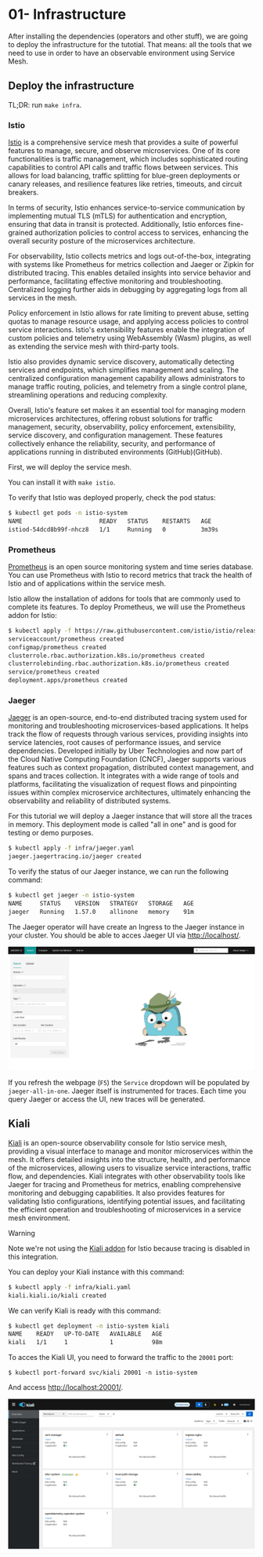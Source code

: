 # 01- Infrastructure

After installing the dependencies (operators and other stuff), we are going to deploy the infrastructure for the tutotial. That means: all the tools that we need to use in order to have an observable environment using Service Mesh.

## Deploy the infrastructure

TL;DR: run `make infra`.

### Istio

[Istio](https://istio.io/) is a comprehensive service mesh that provides a suite of powerful features to manage, secure, and observe microservices. One of its core functionalities is traffic management, which includes sophisticated routing capabilities to control API calls and traffic flows between services. This allows for load balancing, traffic splitting for blue-green deployments or canary releases, and resilience features like retries, timeouts, and circuit breakers.

In terms of security, Istio enhances service-to-service communication by implementing mutual TLS (mTLS) for authentication and encryption, ensuring that data in transit is protected. Additionally, Istio enforces fine-grained authorization policies to control access to services, enhancing the overall security posture of the microservices architecture.

For observability, Istio collects metrics and logs out-of-the-box, integrating with systems like Prometheus for metrics collection and Jaeger or Zipkin for distributed tracing. This enables detailed insights into service behavior and performance, facilitating effective monitoring and troubleshooting. Centralized logging further aids in debugging by aggregating logs from all services in the mesh.

Policy enforcement in Istio allows for rate limiting to prevent abuse, setting quotas to manage resource usage, and applying access policies to control service interactions. Istio's extensibility features enable the integration of custom policies and telemetry using WebAssembly (Wasm) plugins, as well as extending the service mesh with third-party tools.

Istio also provides dynamic service discovery, automatically detecting services and endpoints, which simplifies management and scaling. The centralized configuration management capability allows administrators to manage traffic routing, policies, and telemetry from a single control plane, streamlining operations and reducing complexity.

Overall, Istio's feature set makes it an essential tool for managing modern microservices architectures, offering robust solutions for traffic management, security, observability, policy enforcement, extensibility, service discovery, and configuration management. These features collectively enhance the reliability, security, and performance of applications running in distributed environments​ (GitHub)​​ (GitHub)​.

First, we will deploy the service mesh.


You can install it with `make istio`.

To verify that Istio was deployed properly, check the pod status:
```sh
$ kubectl get pods -n istio-system                 
NAME                      READY   STATUS    RESTARTS   AGE
istiod-54dcd8b99f-nhcz8   1/1     Running   0          3m39s
```

### Prometheus

[Prometheus](https://prometheus.io/) is an open source monitoring system and time series database. You can use Prometheus with Istio to record metrics that track the health of Istio and of applications within the service mesh. 

Istio allow the installation of addons for tools that are commonly used to complete its features. To deploy Prometheus, we will use the Prometheus addon for Istio:

```sh
$ kubectl apply -f https://raw.githubusercontent.com/istio/istio/release-1.22/samples/addons/prometheus.yaml
serviceaccount/prometheus created
configmap/prometheus created
clusterrole.rbac.authorization.k8s.io/prometheus created
clusterrolebinding.rbac.authorization.k8s.io/prometheus created
service/prometheus created
deployment.apps/prometheus created
```

### Jaeger
[Jaeger](https://www.jaegertracing.io/docs/1.57/) is an open-source, end-to-end distributed tracing system used for monitoring and troubleshooting microservices-based applications. It helps track the flow of requests through various services, providing insights into service latencies, root causes of performance issues, and service dependencies. Developed initially by Uber Technologies and now part of the Cloud Native Computing Foundation (CNCF), Jaeger supports various features such as context propagation, distributed context management, and spans and traces collection. It integrates with a wide range of tools and platforms, facilitating the visualization of request flows and pinpointing issues within complex microservice architectures, ultimately enhancing the observability and reliability of distributed systems​​​​.

For this tutorial we will deploy a Jaeger instance that will store all the traces in memory. This deployment mode is called "all in one" and is good for testing or demo purposes.
```sh
$ kubectl apply -f infra/jaeger.yaml
jaeger.jaegertracing.io/jaeger created
```

To verify the status of our Jaeger instance, we can run the following command:
```sh
$ kubectl get jaeger -n istio-system
NAME     STATUS    VERSION   STRATEGY   STORAGE   AGE
jaeger   Running   1.57.0    allinone   memory    91m
```

The Jaeger operator will have create an Ingress to the Jaeger instance in your cluster. You should be able to acces Jaeger UI via [http://localhost/](http://localhost).

![Jaeger UI](img/00-jaeger.png)

If you refresh the webpage (`F5`) the `Service` dropdown will be populated by `jaeger-all-in-one`. Jaeger itself is instrumented for traces. Each time you query Jaeger or access the UI, new traces will be generated.

## Kiali

[Kiali](https://kiali.io/) is an open-source observability console for Istio service mesh, providing a visual interface to manage and monitor microservices within the mesh. It offers detailed insights into the structure, health, and performance of the microservices, allowing users to visualize service interactions, traffic flow, and dependencies. Kiali integrates with other observability tools like Jaeger for tracing and Prometheus for metrics, enabling comprehensive monitoring and debugging capabilities. It also provides features for validating Istio configurations, identifying potential issues, and facilitating the efficient operation and troubleshooting of microservices in a service mesh environment.

> [!WARNING]  
> Note we're not using the [Kiali addon](https://istio.io/latest/docs/ops/integrations/kiali/) for Istio because tracing is disabled in this integration.

You can deploy your Kiali instance with this command:

```sh
$ kubectl apply -f infra/kiali.yaml
kiali.kiali.io/kiali created
```

We can verify Kiali is ready with this command:
```sh
$ kubectl get deployment -n istio-system kiali
NAME    READY   UP-TO-DATE   AVAILABLE   AGE
kiali   1/1     1            1           98m
```

To acces the Kiali UI, you need to forward the traffic to the `20001` port:
```
$ kubectl port-forward svc/kiali 20001 -n istio-system
```

And access [http://localhost:20001/](http://localhost:20001/).

![Kiali UI](img/00-kiali.png)
